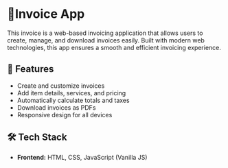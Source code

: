 # 🧾Invoice App

This invoice is a web-based invoicing application that allows users to create, manage, and download invoices easily. Built with modern web technologies, this app ensures a smooth and efficient invoicing experience.

## 🌟 Features
- Create and customize invoices
- Add item details, services, and pricing
- Automatically calculate totals and taxes
- Download invoices as PDFs
- Responsive design for all devices

## 🛠 Tech Stack
- **Frontend:** HTML, CSS, JavaScript (Vanilla JS)
